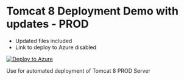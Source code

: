 # Tomcat 8 Deployment Demo with updates - PROD

- Updated files included
- Link to deploy to Azure disabled

[![Deploy to Azure](http://azuredeploy.net/deploybutton.png)]()

Use for automated deployment of Tomcat 8 PROD Server
